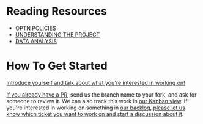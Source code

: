 # Reading Resources 

- [OPTN POLICIES](https://optn.transplant.hrsa.gov/governance/policies)
- [UNDERSTANDING THE PROJECT](https://wiredsis.medium.com/opentransplant-5c9a427f972b)
- [DATA ANALYSIS](https://www.srtr.org/)

# How To Get Started

[Introduce yourself and talk about what you're interested in working on!](https://github.com/wiredsister/OpenTransplant/discussions/categories/meet-greet-newbies-who-want-to-contribute)

[If you already have a PR](https://github.com/wiredsister/OpenTransplant/discussions/categories/contributions-prs), send us the branch name to your fork, and ask for someone to review it. We can also track this work in [our Kanban view](https://github.com/wiredsister/OpenTransplant/projects/1). If you're interested in working on something in [our backlog](https://github.com/wiredsister/OpenTransplant/projects/1), [please let us know which ticket you want to work on and start a discussion about it](https://github.com/wiredsister/OpenTransplant/discussions/categories/contributions-prs).